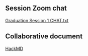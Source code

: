 ## Session Zoom chat
[Graduation Session 1 CHAT.txt](https://github.com/alan-turing-institute/ds-ai-educators-programme/files/9281369/Graduation.Session.1.CHAT.txt)

## Collaborative document
[HackMD](https://hackmd.io/HeWzjj6-STeHSXk0LYAQmA)
